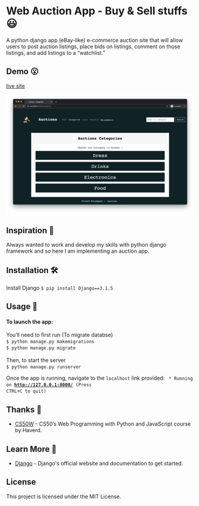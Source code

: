 # Web Auction App - Buy & Sell stuffs 😃

A python django app (eBay-like) e-commerce auction site that will allow users to post auction listings, place bids on listings, comment on those listings, and add listings to a “watchlist.”



## Demo 😮
[live site](https://auctions-avi.herokuapp.com/)

![app demo](screenshot.png)

## Inspiration 🤩
Always wanted to work and develop my skills with python django framework and so here I am implementing an auction app. 
## Installation 🛠️
 Install Django
    ```$ pip install Django==3.1.5```


## Usage 🚀
#### To launch the app:
  You’ll need to first run (To migrate databse) <br>
    ``` $ python manage.py makemigrations  ```<br>
    ``` $ python manage.py migrate ```<br> <br>
  Then, to start the server <br>
    ``` $ python manage.py runserver ```
    
Once the app is running, navigate to the `localhost` link provided:
<code> * Running on <b>http://127.0.0.1:8000/</b> (Press CTRL+C to quit)</code>


## Thanks 🙏
* [CS50W](https://cs50.harvard.edu/web/2020/) - CS50’s Web Programming with Python and JavaScript course by Haverd.

## Learn More 👻
* [Django](https://www.djangoproject.com/) - Django's official website and documentation to get started.

## License
This project is licensed under the MIT License.
